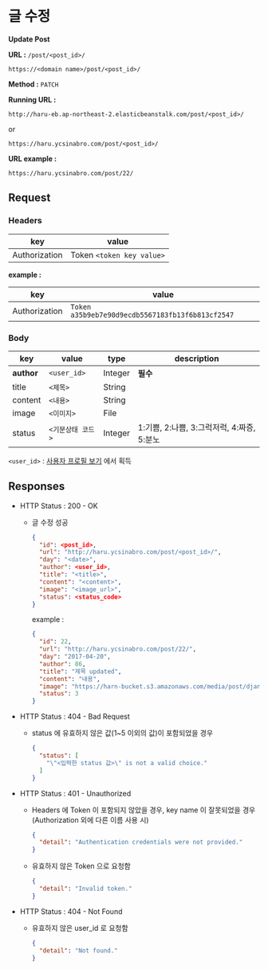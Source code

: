 # 글 수정

**Update Post**

**URL :** `/post/<post_id>/`

`https://<domain name>/post/<post_id>/`

**Method :** `PATCH`

**Running URL :**

`http://haru-eb.ap-northeast-2.elasticbeanstalk.com/post/<post_id>/`

or

`https://haru.ycsinabro.com/post/<post_id>/`

**URL example :**

`https://haru.ycsinabro.com/post/22/`

## Request

### Headers

key           | value
------------- | -------------------------
Authorization | Token `<token key value>`

**example :**

key           | value
------------- | ------------------------------------------------
Authorization | `Token a35b9eb7e90d9ecdb5567183fb13f6b813cf2547`

### Body

key        | value       | type    | description
---------- | ----------- | ------- | ------------------------------
**author** | `<user_id>` | Integer | **필수**
title      | `<제목>`      | String  |
content    | `<내용>`      | String  |
image      | `<이미지>`     | File    |
status     | `<기분상태 코드>` | Integer | 1:기쁨, 2:나쁨, 3:그럭저럭, 4:짜증, 5:분노

`<user_id>` : [사용자 프로필 보기](/user/get-user-profile.md) 에서 획득

## Responses

- HTTP Status : 200 - OK

  - 글 수정 성공

    ```json
    {
      "id": <post_id>,
      "url": "http://haru.ycsinabro.com/post/<post_id>/",
      "day": "<date>",
      "author": <user_id>,
      "title": "<title>",
      "content": "<content>",
      "image": "<image_url>",
      "status": <status_code>
    }
    ```

    example :

    ```json
    {
      "id": 22,
      "url": "http://haru.ycsinabro.com/post/22/",
      "day": "2017-04-20",
      "author": 86,
      "title": "제목 updated",
      "content": "내용",
      "image": "https://harn-bucket.s3.amazonaws.com/media/post/django_gbq5I4K.jpg",
      "status": 3
    }
    ```

- HTTP Status : 404 - Bad Request

  - status 에 유효하지 않은 값(1~5 이외의 값)이 포함되었을 경우

    ```json
    {
      "status": [
        "\"<입력한 status 값>\" is not a valid choice."
      ]
    }
    ```

- HTTP Status : 401 - Unauthorized

  - Headers 에 Token 이 포함되지 않았을 경우, key name 이 잘못되었을 경우 (Authorization 외에 다른 이름 사용 시)

    ```json
    {
      "detail": "Authentication credentials were not provided."
    }
    ```

  - 유효하지 않은 Token 으로 요청함

    ```json
    {
      "detail": "Invalid token."
    }
    ```

- HTTP Status : 404 - Not Found

  - 유효하지 않은 user_id 로 요청함

    ```json
    {
      "detail": "Not found."
    }
    ```
